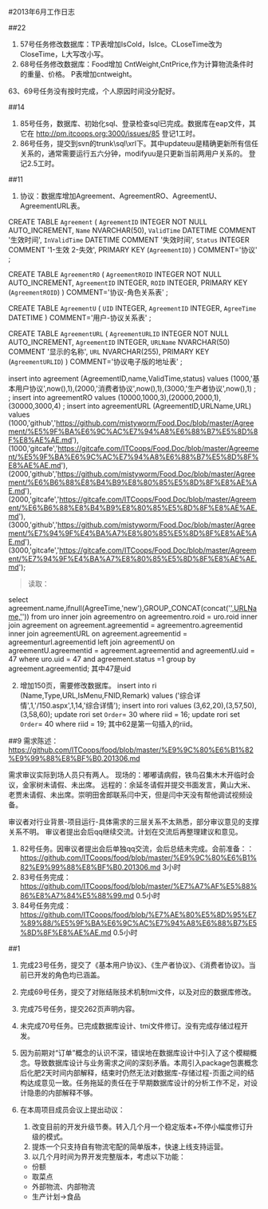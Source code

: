 #2013年6月工作日志

##22
1. 57号任务修改数据库：TP表增加IsCold，IsIce。CLoseTime改为CloseTime，L大写改小写。
2. 68号任务修改数据库：Food增加 CntWeight,CntPrice,作为计算物流条件时的重量、价格。
P表增加cntweight。

63、69号任务没有按时完成，个人原因时间没分配好。


##14
1. 85号任务，数据库、初始化sql、登录检查sql已完成。数据库在eap文件，其它在 http://pm.itcoops.org:3000/issues/85  登记1工时。
2. 86号任务，提交到svn的trunk\sql\xrl下。其中updateuu是精确更新所有信任关系的，通常需要运行五六分钟，modifyuu是只更新当前两用户关系的。  登记2.5工时。


##11
1. 协议：数据库增加Agreement、AgreementRO、AgreementU、AgreementURL表。

CREATE TABLE `Agreement`
(
	`AgreementID` INTEGER NOT NULL AUTO_INCREMENT,
	`Name` NVARCHAR(50),
	`ValidTime` DATETIME COMMENT '生效时间',
	`InValidTime` DATETIME COMMENT '失效时间',
	`Status` INTEGER COMMENT '1-生效 2-失效',
	PRIMARY KEY (`AgreementID`)
)  COMMENT='协议'
;


CREATE TABLE `AgreementRO`
(
	`AgreementROID` INTEGER NOT NULL AUTO_INCREMENT,
	`AgreementID` INTEGER,
	`ROID` INTEGER,
	PRIMARY KEY (`AgreementROID`)
)  COMMENT='协议-角色关系表'
;


CREATE TABLE `AgreementU`
(
	`UID` INTEGER,
	`AgreementID` INTEGER,
	`AgreeTime` DATETIME
)  COMMENT='用户-协议关系表'
;


CREATE TABLE `AgreementURL`
(
	`AgreementURLID` INTEGER NOT NULL AUTO_INCREMENT,
	`AgreementID` INTEGER,
	`URLName` NVARCHAR(50) COMMENT '显示的名称',
	`URL` NVARCHAR(255),
	PRIMARY KEY (`AgreementURLID`)
)  COMMENT='协议电子版的地址表'
;

insert into agreement (AgreementID,name,ValidTime,status) values (1000,'基本用户协议',now(),1),(2000,'消费者协议',now(),1),(3000,'生产者协议',now(),1) ; ;
insert into agreementRO values (10000,1000,3),(20000,2000,1),(30000,3000,4) ;
insert into agreementURL (AgreementID,URLName,URL) values 
(1000,'github','https://github.com/mistyworm/Food.Doc/blob/master/Agreement/%E5%9F%BA%E6%9C%AC%E7%94%A8%E6%88%B7%E5%8D%8F%E8%AE%AE.md'), 
(1000,'gitcafe','https://gitcafe.com/ITCoops/Food.Doc/blob/master/Agreement/%E5%9F%BA%E6%9C%AC%E7%94%A8%E6%88%B7%E5%8D%8F%E8%AE%AE.md'),
(2000,'github','https://github.com/mistyworm/Food.Doc/blob/master/Agreement/%E6%B6%88%E8%B4%B9%E8%80%85%E5%8D%8F%E8%AE%AE.md'),
(2000,'gitcafe','https://gitcafe.com/ITCoops/Food.Doc/blob/master/Agreement/%E6%B6%88%E8%B4%B9%E8%80%85%E5%8D%8F%E8%AE%AE.md'),
(3000,'github','https://github.com/mistyworm/Food.Doc/blob/master/Agreement/%E7%94%9F%E4%BA%A7%E8%80%85%E5%8D%8F%E8%AE%AE.md'),
(3000,'gitcafe','https://gitcafe.com/ITCoops/Food.Doc/blob/master/Agreement/%E7%94%9F%E4%BA%A7%E8%80%85%E5%8D%8F%E8%AE%AE.md');

>	读取：
>	

select agreement.name,ifnull(AgreeTime,'new'),GROUP_CONCAT(concat('<a href="',URL,'">',URLName,'</a>')) from uro inner join agreementro on agreementro.roid = uro.roid 
inner join agreement on agreement.agreementid = agreementro.agreementid
inner join agreementURL on agreement.agreementid = agreementurl.agreementid 
left join agreementU on agreementU.agreementid = agreement.agreementid and agreementU.uid = 47 
where uro.uid = 47 and agreement.status =1 group by agreement.agreementid;
其中47是uid

2. 增加150页，需要修改数据库。
insert into ri (Name,Type,URL,IsMenu,FNID,Remark) values ('综合详情',1,'/150.aspx',1,14,'综合详情');
insert into rori values (3,62,20),(3,57,50),(3,58,60);
update rori set `Order`= 30 where riid = 16;
update rori set `Order`= 40 where riid = 19;
其中62是第一句插入的riid。

##9
需求陈述：
https://github.com/ITCoops/food/blob/master/%E9%9C%80%E6%B1%82%E9%99%88%E8%BF%B0.201306.md

需求审议实际到场人员只有两人。
现场的：嘟嘟请病假，铁鸟召集木木开临时会议，金家树未请假、未出席。
远程的：余延冬请假并提交书面发言，黄山大米、老贾未请假、未出席。崇明田舍郎联系闫中天，但是闫中天没有帮他调试视频设备。

审议者对行业背景-项目运行-具体需求的三层关系不太熟悉，部分审议意见的支撑关系不明。
审议者提出会后qq继续交流。计划在交流后再整理建议和意见。

1. 82号任务。因审议者提出会后单独qq交流，会后总结未完成。会前准备：：https://github.com/ITCoops/food/blob/master/%E9%9C%80%E6%B1%82%E9%99%88%E8%BF%B0.201306.md  3小时
2. 83号任务完成：https://github.com/ITCoops/food/blob/master/%E7%A7%AF%E5%88%86%E8%A7%84%E5%88%99.md  0.5小时
3. 84号任务完成：https://github.com/ITCoops/food/blob/%E7%AE%80%E5%8D%95%E7%89%88/%E5%9F%BA%E6%9C%AC%E7%94%A8%E6%88%B7%E5%8D%8F%E8%AE%AE.md  0.5小时

##1
1. 完成23号任务，提交了《基本用户协议》、《生产者协议》、《消费者协议》。当前已开发的角色均已涵盖。
2. 完成69号任务，提交了对账结账技术机制tmi文件，以及对应的数据库修改。
3. 完成75号任务，提交262页声明内容。
4. 未完成70号任务。已完成数据库设计、tmi文件修订。没有完成存储过程开发。

5. 因为前期对“订单”概念的认识不深，错误地在数据库设计中引入了这个模糊概念。导致数据库设计与业务需求之间的深刻矛盾。本周引入package包裹概念后化肥2天时间内部解释，结束时仍然无法对数据库-存储过程-页面之间的结构达成意见一致。任务拖延的责任在于早期数据库设计的分析工作不足，对设计隐患的内部解释不够。
6. 在本周项目成员会议上提出动议：
	1. 改变目前的开发升级节奏。转入几个月一个稳定版本+不停小幅度修订升级的模式。
	2. 提炼一个只支持自有物流宅配的简单版本，快速上线支持运营。
	3. 以几个月时间为界开发完整版本，考虑以下功能：
	* 份额
	* 取菜点
	* 外部物流、内部物流
	* 生产计划->食品 
